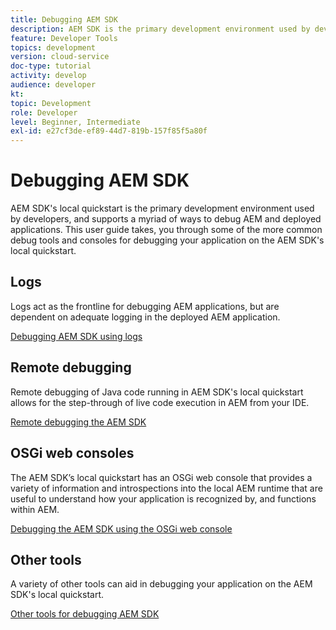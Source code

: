 ```yaml
---
title: Debugging AEM SDK
description: AEM SDK is the primary development environment used by developers, and supports a myriad of ways to debug AEM and deployed applications.
feature: Developer Tools
topics: development
version: cloud-service
doc-type: tutorial
activity: develop
audience: developer
kt: 
topic: Development
role: Developer
level: Beginner, Intermediate
exl-id: e27cf3de-ef89-44d7-819b-157f85f5a80f
---
```

# Debugging AEM SDK

AEM SDK's local quickstart is the primary development environment used by developers, and supports a myriad of ways to debug AEM and deployed applications. This user guide takes, you through some of the more common debug tools and consoles for debugging your application on the AEM SDK's local quickstart.

## Logs 

Logs act as the frontline for debugging AEM applications, but are dependent on adequate logging in the deployed AEM application. 

[Debugging AEM SDK using logs](./logs.md)

## Remote debugging

Remote debugging of Java code running in AEM SDK's local quickstart allows for the step-through of live code execution in AEM from your IDE.

[Remote debugging the AEM SDK](./remote-debugging.md)

## OSGi web consoles

The AEM SDK’s local quickstart has an OSGi web console that provides a variety of information and introspections into the local AEM runtime that are useful to understand how your application is recognized by, and functions within AEM.

[Debugging the AEM SDK using the OSGi web console](./osgi-web-consoles.md)

## Other tools

A variety of other tools can aid in debugging your application on the AEM SDK's local quickstart. 

[Other tools for debugging AEM SDK](./other-tools.md)
